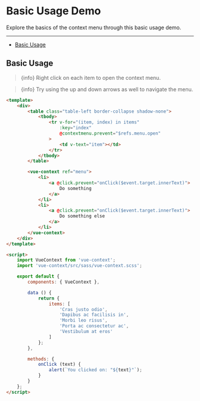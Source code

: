 # Basic Usage Demo

Explore the basics of the context menu through this basic usage demo.

---

- [Basic Usage](#basic-usage)

<a name="basic-usage"></a>
## Basic Usage

> {info} Right click on each item to open the context menu.

<basic-usage-v5></basic-usage-v5>

> {info} Try using the up and down arrows as well to navigate the menu.

```html
<template>
    <div>
        <table class="table-left border-collapse shadow-none">
            <tbody>
                <tr v-for="(item, index) in items"
                    :key="index"
                    @contextmenu.prevent="$refs.menu.open"
                >
                    <td v-text="item"></td>
                </tr>
            </tbody>
        </table>

        <vue-context ref="menu">
            <li>
                <a @click.prevent="onClick($event.target.innerText)">
                    Do something
                </a>
            </li>
            <li>
                <a @click.prevent="onClick($event.target.innerText)">
                    Do something else
                </a>
            </li>
        </vue-context>
    </div>
</template>

<script>
    import VueContext from 'vue-context';
    import 'vue-context/src/sass/vue-context.scss';

    export default {
        components: { VueContext },

        data () {
            return {
                items: [
                    'Cras justo odio',
                    'Dapibus ac facilisis in',
                    'Morbi leo risus',
                    'Porta ac consectetur ac',
                    'Vestibulum at eros'
                ]
            };
        },

        methods: {
            onClick (text) {
                alert(`You clicked on: "${text}"`);
            }
        }
    };
</script>
```
